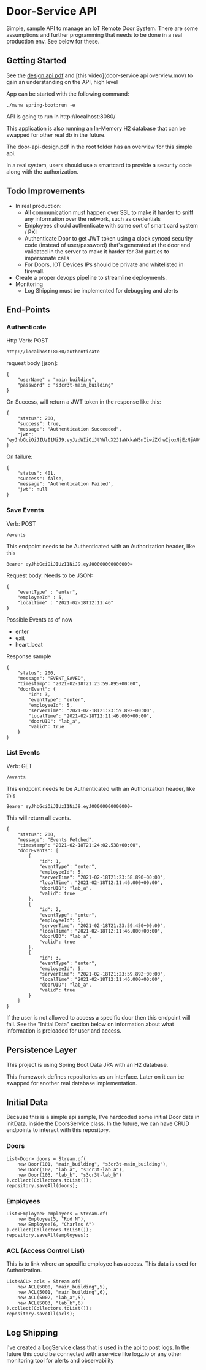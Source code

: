 # Door-Service  API

Simple, sample API to manage an IoT Remote Door System.
There are some assumptions and further programming that needs to be done in a real production env. See below for these. 

## Getting Started

See the [design api pdf](door-api-design.pdf) and [this video](door-service api overview.mov) to gain an understanding on the API, high level

App can be started with the following command:

```
./mvnw spring-boot:run -e

```

API is going to run in http://localhost:8080/

This application is also running an In-Memory H2 database that can be swapped for other real db in the future. 

The door-api-design.pdf in the root folder has an overview for this simple api. 

In a real system, users should use a smartcard to provide a security code along with the authorization.

## Todo Improvements

- In real production: 
  - All communication must happen over SSL to make it harder to sniff any information over the network, such as credentials
  - Employees should authenticate with some sort of smart card system / PKI
  - Authenticate Door to get JWT token using a clock synced security code (instead of user/password) that's generated at the door and validated in the server to make it harder for 3rd parties to impersonate calls
  - For Doors, IOT Devices IPs should be private and whitelisted in firewall.
- Create a proper devops pipeline to streamline deployments. 
- Monitoring
  - Log Shipping must be implemented for debugging and alerts

## End-Points

### Authenticate 

Http Verb: POST

```
http://localhost:8080/authenticate
```

request body [json]:
```
{
    "userName" : "main_building",
    "password" : "s3cr3t-main_building"
}
```

On Success, will return a JWT token in the response like this:

```
{
    "status": 200,
    "success": true,
    "message": "Authentication Succeeded",
    "jwt": "eyJhbGciOiJIUzI1NiJ9.eyJzdWIiOiJtYWluX2J1aWxkaW5nIiwiZXhwIjoxNjEzNjA0MzE0LCJpYXQiOjE2MTM1NjgzMTR9.gX08GK7dJIeqrTV_3HzMudrL3h5f3pOkFFchdqbZSoU"
}
```
On failure:

```
{
    "status": 401,
    "success": false,
    "message": "Authentication Failed",
    "jwt": null
}
```

### Save Events

Verb: POST
```
/events
```

This endpoint needs to be Authenticated with an Authorization header, like this

```
Bearer eyJhbGciOiJIUzI1NiJ9.eyJ00000000000000=

```

Request body. Needs to be JSON:

```
{
    "eventType" : "enter", 
    "employeeId" : 5,
    "localTime" : "2021-02-18T12:11:46"
}
```

Possible Events as of now
- enter
- exit
- heart_beat

Response sample

```
{
    "status": 200,
    "message": "EVENT_SAVED",
    "timestamp": "2021-02-18T21:23:59.895+00:00",
    "doorEvent": {
        "id": 3,
        "eventType": "enter",
        "employeeId": 5,
        "serverTime": "2021-02-18T21:23:59.892+00:00",
        "localTime": "2021-02-18T12:11:46.000+00:00",
        "doorUID": "lab_a",
        "valid": true
    }
}
```

### List Events

Verb: GET

```
/events
```

This endpoint needs to be Authenticated with an Authorization header, like this

```
Bearer eyJhbGciOiJIUzI1NiJ9.eyJ00000000000000=

```

This will return all events.

```
{
    "status": 200,
    "message": "Events Fetched",
    "timestamp": "2021-02-18T21:24:02.538+00:00",
    "doorEvents": [
        {
            "id": 1,
            "eventType": "enter",
            "employeeId": 5,
            "serverTime": "2021-02-18T21:23:58.890+00:00",
            "localTime": "2021-02-18T12:11:46.000+00:00",
            "doorUID": "lab_a",
            "valid": true
        },
        {
            "id": 2,
            "eventType": "enter",
            "employeeId": 5,
            "serverTime": "2021-02-18T21:23:59.450+00:00",
            "localTime": "2021-02-18T12:11:46.000+00:00",
            "doorUID": "lab_a",
            "valid": true
        },
        {
            "id": 3,
            "eventType": "enter",
            "employeeId": 5,
            "serverTime": "2021-02-18T21:23:59.892+00:00",
            "localTime": "2021-02-18T12:11:46.000+00:00",
            "doorUID": "lab_a",
            "valid": true
        }
    ]
}
```

If the user is not allowed to access a specific door then this endpoint will fail. 
See the "Initial Data" section below on information about what information is preloaded for user and access. 

## Persistence Layer

This project is using Spring Boot Data JPA with an H2 database. 

This framework defines repositories as an interface. Later on it can be swapped for another real database implementation. 

## Initial Data

Because this is a simple api sample, I've hardcoded some initial Door data in initData, inside the DoorsService class. 
In the future, we can have CRUD endpoints to interact with this repository. 

### Doors
```
List<Door> doors = Stream.of(
    new Door(101, "main_building", "s3cr3t-main_building"),
    new Door(102, "lab_a", "s3cr3t-lab_a"),
    new Door(103, "lab_b", "s3cr3t-lab_b")
).collect(Collectors.toList());
repository.saveAll(doors);
```

### Employees
```
List<Employee> employees = Stream.of(
    new Employee(5, "Rod N"),
    new Employee(6, "Charles A")
).collect(Collectors.toList());
repository.saveAll(employees);
```

### ACL (Access Control List)

This is to link where an specific employee has access. This data is used for Authorization.

```
List<ACL> acls = Stream.of(
    new ACL(5000, "main_building",5),
    new ACL(5001, "main_building",6),
    new ACL(5002, "lab_a",5),
    new ACL(5003, "lab_b",6)
).collect(Collectors.toList());
repository.saveAll(acls);
```

## Log Shipping

I've created a LogService class that is used in the api to post logs. In the future this could be connected with a service like logz.io or any other monitoring tool for alerts and observability

